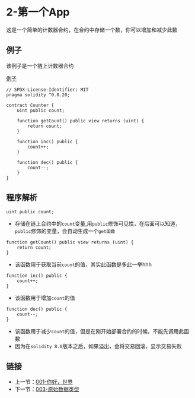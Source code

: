 # 2-第一个App

这是一个简单的计数器合约，在合约中存储一个数，你可以增加和减少此数

## 例子

该例子是一个链上计数器合约

[例子](./Counter.sol)

```solidity
// SPDX-License-Identifier: MIT
pragma solidity ^0.8.20;

contract Counter {
    uint public count;

    function getCount() public view returns (uint) {
        return count;
    }

    function inc() public {
        count++;
    }

    function dec() public {
        count--;
    }
}
```

## 程序解析

```solidity
uint public count;
```

* 存储在链上合约中的`count`变量,用`public`修饰可见性，在后面可以知道，`public`修饰的变量，会自动生成一个`get函数`

```solidity
function getCount() public view returns (uint) {
    return count;
}
```

* 该函数用于获取当前`count`的值，其实此函数是多此一举hhh

```solidity
function inc() public {
    count++;
}
```

* 该函数用于增加`count`的值

```solidity
function dec() public {
    count--;
}
```

* 该函数用于减少`count`的值，但是在刚开始部署合约的时候，不能先调用此函数
* 因为在`solidity 8.0`版本之后，如果溢出，会将交易回滚，显示交易失败

## 链接

* 上一节：[001-你好，世界](../001.HelloWorld/README.md)
* 下一节：[003-原始数据类型](../003.ValueType/README.md)
